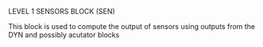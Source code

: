 LEVEL 1 SENSORS BLOCK (SEN)

This block is used to compute the output of sensors using outputs from the DYN and possibly acutator blocks 


